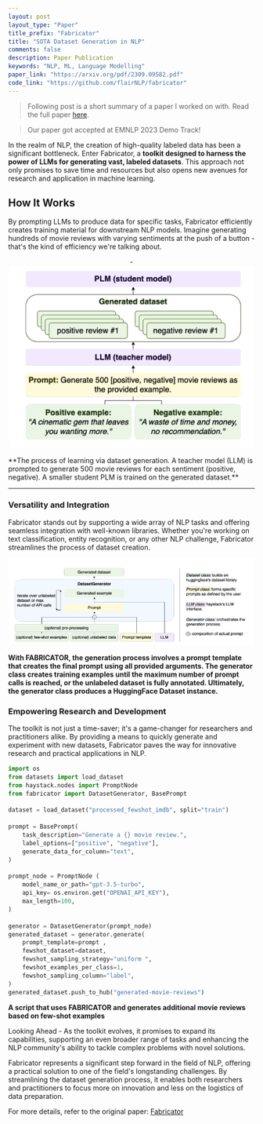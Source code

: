 ```yaml
---
layout: post
layout_type: "Paper"
title_prefix: "Fabricator"
title: "SOTA Dataset Generation in NLP"
comments: false
description: Paper Publication 
keywords: "NLP, ML, Language Modelling"
paper_link: "https://arxiv.org/pdf/2309.09582.pdf"
code_link: "https://github.com/flairNLP/fabricator"
---
```


<link rel="stylesheet" href="https://cdnjs.cloudflare.com/ajax/libs/font-awesome/4.7.0/css/font-awesome.min.css">

> Following post is a short summary of a paper I worked on with. <i class="fa fa-book"></i> Read the full paper [here](https://arxiv.org/pdf/2309.09582.pdf).  

> Our paper got accepted at EMNLP 2023 Demo Track!

In the realm of NLP, the creation of high-quality labeled data has been a significant bottleneck. Enter Fabricator, a **toolkit designed to harness the power of LLMs for generating vast, labeled datasets**. This approach not only promises to save time and resources but also opens new avenues for research and application in machine learning.


## How It Works

By prompting LLMs to produce data for specific tasks, Fabricator efficiently creates training material for downstream NLP models. Imagine generating hundreds of movie reviews with varying sentiments at the push of a button - that's the kind of efficiency we're talking about.
<div class="divider"></div>

<p align="center">-
  <img src="/assets/images/fabricator_overview.png" alt="Fabricator" width="500" />
</p>
**The process of learning via dataset generation. A teacher model (LLM) is prompted to generate 500 movie reviews for each sentiment (positive, negative). A smaller student PLM is trained on the generated dataset.**

<hr>
<div class="divider"></div>

### Versatility and Integration

Fabricator stands out by supporting a wide array of NLP tasks and offering seamless integration with well-known libraries. Whether you're working on text classification, entity recognition, or any other NLP challenge, Fabricator streamlines the process of dataset creation.

<p align="center">
  <img src="/assets/images/fabricator_template.png" alt="Fabricator" width="500" />
</p>


**With FABRICATOR, the generation process involves a prompt template that creates the final prompt using
all provided arguments. The generator class creates training examples until the maximum number of prompt calls is reached, or the unlabeled dataset is fully annotated. Ultimately, the generator class produces a HuggingFace Dataset instance.**
<div class="divider"></div>

### Empowering Research and Development

The toolkit is not just a time-saver; it's a game-changer for researchers and practitioners alike. By providing a means to quickly generate and experiment with new datasets, Fabricator paves the way for innovative research and practical applications in NLP.

```py
import os
from datasets import load_dataset
from haystack.nodes import PromptNode
from fabricator import DatasetGenerator, BasePrompt

dataset = load_dataset("processed_fewshot_imdb", split="train")

prompt = BasePrompt(
    task_description="Generate a {} movie review.",
    label_options=["positive", "negative"],
    generate_data_for_column="text",
)

prompt_node = PromptNode (
    model_name_or_path="gpt-3.5-turbo",
    api_key= os.environ.get("OPENAI_API_KEY"),
    max_length=100,
)

generator = DatasetGenerator(prompt_node)
generated_dataset = generator.generate(
    prompt_template=prompt ,
    fewshot_dataset=dataset,
    fewshot_sampling_strategy="uniform ",
    fewshot_examples_per_class=1,
    fewshot_sampling_column="label",
)
generated_dataset.push_to_hub("generated-movie-reviews")
```
**A script that uses FABRICATOR and generates additional movie reviews based on few-shot examples**

<div class="divider"></div>

Looking Ahead - As the toolkit evolves, it promises to expand its capabilities, supporting an even broader range of tasks and enhancing the NLP community's ability to tackle complex problems with novel solutions.

Fabricator represents a significant step forward in the field of NLP, offering a practical solution to one of the field's longstanding challenges. By streamlining the dataset generation process, it enables both researchers and practitioners to focus more on innovation and less on the logistics of data preparation.

For more details, refer to the original paper: [Fabricator](https://arxiv.org/pdf/2309.09582.pdf)


